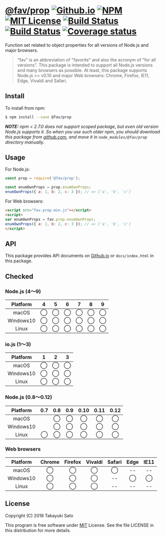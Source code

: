 # [@fav/prop][repo-url] [![Github.io][io-img]][io-url] [![NPM][npm-img]][npm-url] [![MIT License][mit-img]][mit-url] [![Build Status][travis-img]][travis-url] [![Build Status][appveyor-img]][appveyor-url] [![Coverage status][coverage-img]][coverage-url]


Function set related to object properties for all versions of Node.js and major browsers.

> "fav" is an abbreviation of "favorite" and also the acronym of "for all versions".
> This package is intended to support all Node.js versions and many browsers as possible.
> At least, this package supports Node.js >= v0.10 and major Web browsers: Chrome, Firefox, IE11, Edge, Vivaldi and Safari.


## Install

To install from npm:

```sh
$ npm install --save @fav/prop
```

***NOTE:*** *npm < 2.7.0 does not support scoped package, but even old version Node.js supports it. So when you use such older npm, you should download this package from [github.com][repo-url], and move it in `node_modules/@fav/prop` directory manually.*


## Usage

For Node.js:

```js
const prop = require('@fav/prop');

const enumOwnProps = prop.enumOwnProps;
enumOwnProps({ a: 1, b: 2, c: 3 }); // => ['a', 'b', 'c']
```

For Web browsers:

```html
<script src="fav.prop.min.js"></script>
<script>
var enumOwnProps = fav.prop.enumOwnProps;
enumOwnProps({ a: 1, b: 2, c: 3 }); // => ['a', 'b', 'c']
</script>
```


## API

This package provides API documents on [Github.io][api-url] or `docs/index.html` in this package.


## Checked

### Node.js (4〜9)

| Platform  |   4    |   5    |   6    |   7    |   8    |   9    |
|:---------:|:------:|:------:|:------:|:------:|:------:|:------:|
| macOS     |&#x25ef;|&#x25ef;|&#x25ef;|&#x25ef;|&#x25ef;|&#x25ef;|
| Windows10 |&#x25ef;|&#x25ef;|&#x25ef;|&#x25ef;|&#x25ef;|&#x25ef;|
| Linux     |&#x25ef;|&#x25ef;|&#x25ef;|&#x25ef;|&#x25ef;|&#x25ef;|

### io.js (1〜3)

| Platform  |   1    |   2    |   3    |
|:---------:|:------:|:------:|:------:|
| macOS     |&#x25ef;|&#x25ef;|&#x25ef;|
| Windows10 |&#x25ef;|&#x25ef;|&#x25ef;|
| Linux     |&#x25ef;|&#x25ef;|&#x25ef;|

### Node.js (0.8〜0.12)

| Platform  |  0.7   |  0.8   |  0.9   |  0.10  |  0.11  |  0.12  |
|:---------:|:------:|:------:|:------:|:------:|:------:|:------:|
| macOS     |        |&#x25ef;|&#x25ef;|&#x25ef;|&#x25ef;|&#x25ef;|
| Windows10 |        |&#x25ef;|&#x25ef;|&#x25ef;|&#x25ef;|&#x25ef;|
| Linux     |&#x25ef;|&#x25ef;|&#x25ef;|&#x25ef;|&#x25ef;|&#x25ef;|

### Web browsers

| Platform  | Chrome | Firefox | Vivaldi | Safari |  Edge  | IE11   |
|:---------:|:------:|:-------:|:-------:|:------:|:------:|:------:|
| macOS     |&#x25ef;|&#x25ef; |&#x25ef; |&#x25ef;|   --   |   --   |
| Windows10 |&#x25ef;|&#x25ef; |&#x25ef; |   --   |&#x25ef;|&#x25ef;|
| Linux     |&#x25ef;|&#x25ef; |&#x25ef; |   --   |   --   |   --   |

## License

Copyright (C) 2018 Takayuki Sato

This program is free software under [MIT][mit-url] License.
See the file LICENSE in this distribution for more details.

[repo-url]: https://github.com/sttk/fav-prop/
[api-url]: https://sttk.github.io/fav-prop/index.html
[io-img]: http://img.shields.io/badge/API-github.io-ff99cc.svg
[io-url]: https://sttk.github.io/fav-prop/index.html
[npm-img]: https://img.shields.io/badge/npm-v0.1.0-blue.svg
[npm-url]: https://www.npmjs.com/package/@fav/prop
[mit-img]: https://img.shields.io/badge/license-MIT-green.svg
[mit-url]: https://opensource.org/licenses/MIT
[travis-img]: https://travis-ci.org/sttk/fav-prop.svg?branch=master
[travis-url]: https://travis-ci.org/sttk/fav-prop
[appveyor-img]: https://ci.appveyor.com/api/projects/status/github/sttk/fav-prop?branch=master&svg=true
[appveyor-url]: https://ci.appveyor.com/project/sttk/fav-prop
[coverage-img]: https://coveralls.io/repos/github/sttk/fav-prop/badge.svg?branch=master
[coverage-url]: https://coveralls.io/github/sttk/fav-prop?branch=master
